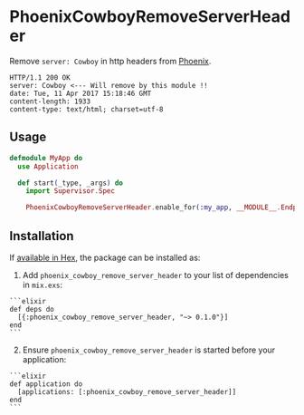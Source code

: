# PhoenixCowboyRemoveServerHeader

Remove `server: Cowboy` in http headers from [Phoenix](http://www.phoenixframework.org/).

```
HTTP/1.1 200 OK
server: Cowboy <--- Will remove by this module !!
date: Tue, 11 Apr 2017 15:18:46 GMT
content-length: 1933
content-type: text/html; charset=utf-8
```

## Usage

``` elixir
defmodule MyApp do
  use Application

  def start(_type, _args) do
    import Supervisor.Spec

    PhoenixCowboyRemoveServerHeader.enable_for(:my_app, __MODULE__.Endpoint) # Add in your app

```

## Installation

If [available in Hex](https://hex.pm/docs/publish), the package can be installed as:

  1. Add `phoenix_cowboy_remove_server_header` to your list of dependencies in `mix.exs`:

    ```elixir
    def deps do
      [{:phoenix_cowboy_remove_server_header, "~> 0.1.0"}]
    end
    ```

  2. Ensure `phoenix_cowboy_remove_server_header` is started before your application:

    ```elixir
    def application do
      [applications: [:phoenix_cowboy_remove_server_header]]
    end
    ```
